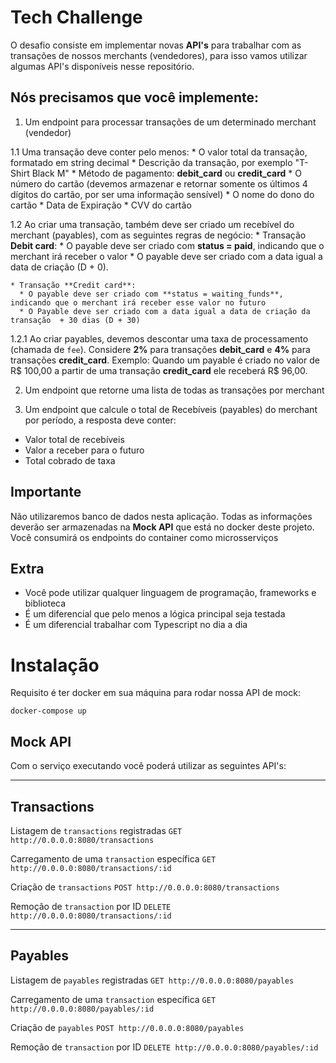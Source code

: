 # Tech Challenge
O desafio consiste em implementar novas **API's** para trabalhar com as transações de nossos merchants (vendedores),
para isso vamos utilizar algumas API's disponíveis nesse repositório.

## Nós precisamos que você implemente:

1. Um endpoint para processar transações de um determinado merchant (vendedor)

1.1 Uma transação deve conter pelo menos:
    * O valor total da transação, formatado em string decimal
    * Descrição da transação, por exemplo "T-Shirt Black M"
    * Método de pagamento: **debit_card** ou **credit_card**
    * O número do cartão (devemos armazenar e retornar somente os últimos 4 dígitos do cartão, por ser uma informação sensível)
    * O nome do dono do cartão
    * Data de Expiração
    * CVV do cartão

1.2 Ao criar uma transação, também deve ser criado um recebível do merchant (payables), com as seguintes regras de negócio:
    * Transação **Debit card**:
      * O payable deve ser criado com **status = paid**, indicando que o merchant irá receber o valor
      * O payable deve ser criado com a data igual a data de criação (D + 0).

    * Transação **Credit card**:
      * O payable deve ser criado com **status = waiting_funds**, indicando que o merchant irá receber esse valor no futuro
      * O Payable deve ser criado com a data igual a data de criação da transação  + 30 dias (D + 30)

1.2.1 Ao criar payables, devemos descontar uma taxa de processamento (chamada de `fee`). Considere **2%** para transações **debit_card**
e **4%** para transações **credit_card**. Exemplo: Quando um payable é criado no valor de R$ 100,00 a partir de uma transação **credit_card**  ele receberá R$ 96,00.

2. Um endpoint que retorne uma lista de todas as transações por merchant

3. Um endpoint que calcule o total de Recebíveis (payables) do merchant por período, a resposta deve conter:
  * Valor total de recebíveis
  * Valor a receber para o futuro
  * Total cobrado de taxa 

## Importante
Não utilizaremos banco de dados nesta aplicação. Todas as informações deverão ser armazenadas na **Mock API** que está no docker deste projeto. Você consumirá os endpoints do container como microsserviços

## Extra
- Você pode utilizar qualquer linguagem de programação, frameworks e biblioteca
- É um diferencial que pelo menos a lógica principal seja testada
- É um diferencial trabalhar com Typescript no dia a dia



# Instalação
Requisito é ter docker em sua máquina para rodar nossa API de mock:

```
docker-compose up
```


## Mock API
Com o serviço executando você poderá utilizar as seguintes API's:

---

## Transactions
Listagem de `transactions` registradas
`GET http://0.0.0.0:8080/transactions`

Carregamento de uma `transaction` específica
`GET http://0.0.0.0:8080/transactions/:id`

Criação de `transactions`
`POST http://0.0.0.0:8080/transactions`

Remoção de `transaction` por ID
`DELETE http://0.0.0.0:8080/transactions/:id`

---

## Payables
Listagem de `payables` registradas
`GET http://0.0.0.0:8080/payables`

Carregamento de uma `transaction` específica
`GET http://0.0.0.0:8080/payables/:id`

Criação de `payables`
`POST http://0.0.0.0:8080/payables`

Remoção de `transaction` por ID
`DELETE http://0.0.0.0:8080/payables/:id`
